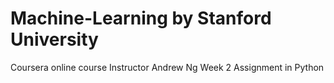 # Machine-Learning by Stanford University
Coursera online course
Instructor Andrew Ng
Week 2 Assignment in Python
